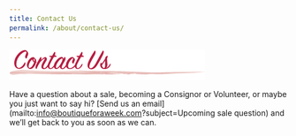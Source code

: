 ```yaml
---
title: Contact Us
permalink: /about/contact-us/
---
```


![Email Contact](/img/contact_us1.png "Contact Us")

Have a question about a sale, becoming a Consignor or Volunteer, or maybe you just want to say hi? [Send us an email](mailto:info@boutiqueforaweek.com?subject=Upcoming sale question) and we’ll get back to you as soon as we can.
